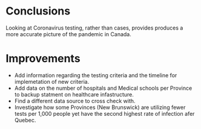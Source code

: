 

# Conclusions

Looking at Coronavirus testing, rather than cases, provides produces a more accurate picture of the pandemic in Canada.


# Improvements

- Add information regarding the testing criteria and the timeline for implemetation of new criteria.
- Add data on the number of hospitals and Medical schools per Province to backup statment on healthcare infastructure.
- Find a different data source to cross check with.
- Investigate how some Provinces (New Brunswick) are utilizing fewer tests per 1,000 people yet have the second highest rate of infection afer Quebec.

